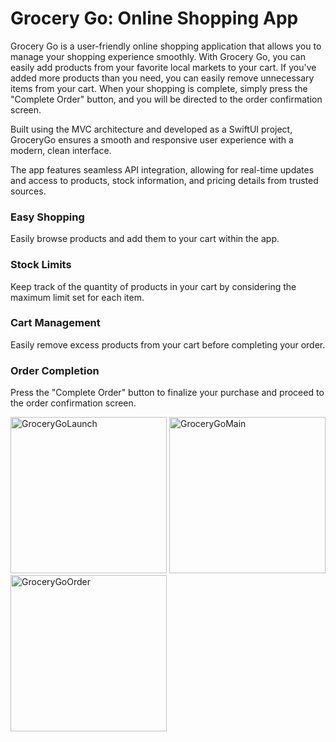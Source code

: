 # Grocery Go: Online Shopping App
Grocery Go is a user-friendly online shopping application that allows you to manage your shopping experience smoothly. With Grocery Go, you can easily add products from your favorite local markets to your cart. If you've added more products than you need, you can easily remove unnecessary items from your cart. When your shopping is complete, simply press the "Complete Order" button, and you will be directed to the order confirmation screen.

Built using the MVC architecture and developed as a SwiftUI project, GroceryGo ensures a smooth and responsive user experience with a modern, clean interface.

The app features seamless API integration, allowing for real-time updates and access to products, stock information, and pricing details from trusted sources.

### Easy Shopping
Easily browse products and add them to your cart within the app.

### Stock Limits
Keep track of the quantity of products in your cart by considering the maximum limit set for each item.

### Cart Management
Easily remove excess products from your cart before completing your order.

### Order Completion
Press the "Complete Order" button to finalize your purchase and proceed to the order confirmation screen.

<img src="https://github.com/IremSever/GroceryGo/assets/99093113/557c00e8-69f8-4803-98a6-3b2761a7cf7f" alt="GroceryGoLaunch" width="250"/>
<img src="https://github.com/IremSever/GroceryGo/assets/99093113/5fee30e6-a63c-4f6b-8548-1227ce5d2eb8" alt="GroceryGoMain" width="250"/>
<img src="https://github.com/IremSever/GroceryGo/assets/99093113/ca574e0e-5568-4a14-aa10-7d35509dc901" alt="GroceryGoOrder" width="250"/>
